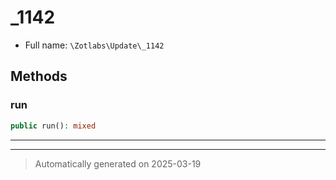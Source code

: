 
# _1142





* Full name: `\Zotlabs\Update\_1142`




## Methods


### run



```php
public run(): mixed
```












***


***
> Automatically generated on 2025-03-19
